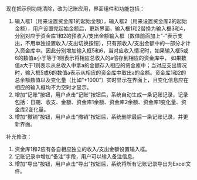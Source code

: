 现在把示例功能清除，改为记账应用，界面组件和功能包括：
1. 输入框1（用来设置资金库1的起始金额），输入框2（用来设置资金库2的起始金额），用户设置完起始金额后，更新界面，输入框1和2替换为输入框3和4，分别对应于资金库1和2的预收入/支出金额输入框（数值前面加上“-”表示支出，不用单独设置收入/支出切换按钮），只有预收入/支出金额中的一部分才计入资金库中。因此分别增加输入框5和6，当对应收入情况时，如果输入框5或6的数值a小于等于1则表示将相应总收入的a倍存到相应的资金库中，
如果数值a大于1则表示从总收入中拿a的金额存入相应的资金库中；当对应支出情况时，输入框5或6的数值a表示从相应的资金库中取出a的金额。资金库1和2的总余额数值以及变化量（比如“+1000”）实时显示在界面上，且变化信息应在相应的输入框均不为空时才显示。
2. 增加“记账”按钮，用户点击“记账”按钮后，系统自动生成一条记账记录，记录包括：日期、收支、金额、资金库1余额、资金库2余额、资金库1变化量、资金库2变化量。 
3. 增加“撤销”按钮，用户点击“撤销”按钮后，系统删除最后一条记账记录，并更新界面。


补充修改：
1. 资金库1和2应有各自相应独立的收入/支出金额设置输入框。
2. 记账记录中增加“备注”字段，用户可以输入备注信息。
3. 增加“导出”按钮，用户点击“导出”按钮后，系统将所有记账记录导出为Excel文件。